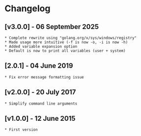 # Changelog

## [v3.0.0] - 06 September 2025

    * Complete rewrite using "golang.org/x/sys/windows/registry"
    * Made usage more intuitive (-f is now -o, -i is now -h)
    * Added variable expansion option
    * Default is now to print all variables (user + system)

## [2.0.1] - 04 June 2019

    * Fix error message formatting issue

## [v2.0.0] - 20 July 2017
 
    * Simplify command line arguments
 
## [v1.0.0] - 12 June 2015

    * First version
